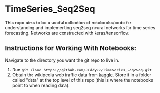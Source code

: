 # TimeSeries_Seq2Seq
This repo aims to be a useful collection of notebooks/code for understanding and implementing seq2seq neural networks for time series forecasting. Networks are constructed with keras/tensorflow. 

## Instructions for Working With Notebooks:

Navigate to the directory you want the git repo to live in.

1. Run ```git clone https://github.com/JEddy92/TimeSeries_Seq2Seq.git```
2. Obtain the wikipedia web traffic data from [kaggle](https://www.kaggle.com/c/web-traffic-time-series-forecasting/data).
   Store it in a folder called "data" at the top level of this repo (this is where the notebooks point to when reading data).  
